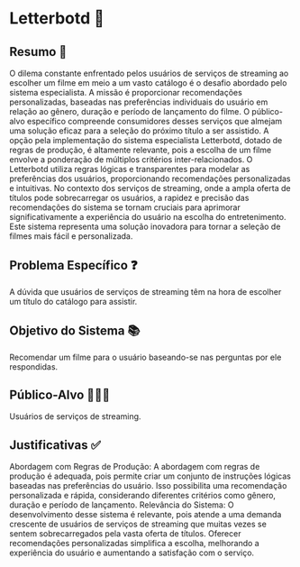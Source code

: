 # Letterbotd 🤖

## Resumo 📄
O dilema constante enfrentado pelos usuários de serviços de streaming ao escolher um filme em meio a um vasto catálogo é o desafio abordado pelo sistema especialista. A missão é proporcionar recomendações personalizadas, baseadas nas preferências individuais do usuário em relação ao gênero, duração e período de lançamento do filme. O público-alvo específico compreende consumidores desses serviços que almejam uma solução eficaz para a seleção do próximo título a ser assistido. A opção pela implementação do sistema especialista Letterbotd, dotado de regras de produção, é altamente relevante, pois a escolha de um filme envolve a ponderação de múltiplos critérios inter-relacionados. O Letterbotd utiliza regras lógicas e transparentes para modelar as preferências dos usuários, proporcionando recomendações personalizadas e intuitivas. No contexto dos serviços de streaming, onde a ampla oferta de títulos pode sobrecarregar os usuários, a rapidez e precisão das recomendações do sistema se tornam cruciais para aprimorar significativamente a experiência do usuário na escolha do entretenimento. Este sistema representa uma solução inovadora para tornar a seleção de filmes mais fácil e personalizada.

## Problema Específico ❓
A dúvida que usuários de serviços de streaming têm na hora de escolher um título do catálogo para assistir.

## Objetivo do Sistema 📚
Recomendar um filme para o usuário baseando-se nas perguntas por ele respondidas.

## Público-Alvo 👨🏻‍💻
Usuários de serviços de streaming.

## Justificativas ✅
Abordagem com Regras de Produção: A abordagem com regras de produção é adequada, pois permite criar um conjunto de instruções lógicas baseadas nas preferências do usuário. Isso possibilita uma recomendação personalizada e rápida, considerando diferentes critérios como gênero, duração e período de lançamento.
Relevância do Sistema: O desenvolvimento desse sistema é relevante, pois atende a uma demanda crescente de usuários de serviços de streaming que muitas vezes se sentem sobrecarregados pela vasta oferta de títulos. Oferecer recomendações personalizadas simplifica a escolha, melhorando a experiência do usuário e aumentando a satisfação com o serviço.



